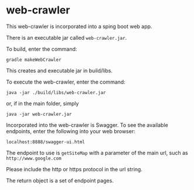 # web-crawler

This web-crawler is incorporated into a sping boot web app. 

There is an executable jar called ```web-crawler.jar```.

To build, enter the command:

```gradle makeWebCrawler```

This creates and executable jar in build/libs.

To execute the web-crawler, enter the command:

```java -jar ./build/libs/web-crawler.jar```

or, if in the main folder, simply

```java -jar web-crawler.jar```

Incorporated into the web-crawler is Swagger. To see the available endpoints, enter the
following into your web browser:

```localhost:8888/swagger-ui.html```

The endpoint to use is ```getSiteMap``` with a parameter of the main url, such as ```http://www.google.com```

Please include the http or https protocol in the url string.

The return object is a set of endpoint pages.

